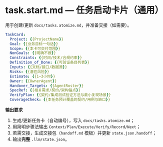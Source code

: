 # task.start.md — 任务启动卡片（通用）

用于创建/更新 `docs/tasks.atomize.md`，并准备交接（如需要）。

```yaml
TaskCard:
  Project: {{ProjectName}}
  Goal: {{业务目标一句话}}
  Scope: {{本卡可交付范围}}
  NonGoals: {{明确不做}}
  Constraints: {{时间/技术/合规约束}}
  Definition_of_Done: {{可验证条目列表}}
  Inputs: {{文档/接口/数据源}}
  Risks: {{潜在风险}}
  Estimate: {{1–3小时}}
  Owner: {{OwnerAgent}}
  Handover_Targets: {{AgentRoster}}
  SpecRef: {{相关需求/契约/架构锚点}}
  VerifyPlan: {{契约/集成测试验证方法与最小复现场景}}
  CoverageCheck: {{本任务预计覆盖的契约/用例与缺口}}
```

**输出要求**
1) 生成/更新任务卡（自动编号），写入 `docs/tasks.atomize.md`；
2) 用简明步骤法输出 `Context/Plan/Execute/Verify/Record/Next`；
3) 若需交接，生成交接包（`handoff.md` 模板）并更新 `state.json.handoff`；
4) 输出**完整** `.llm/state.json`。
